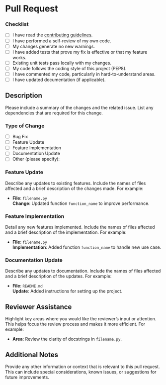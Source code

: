 # Pull Request
### Checklist
- [ ] I have read the [contributing guidelines](CONTRIBUTING.md).
- [ ] I have performed a self-review of my own code.
- [ ] My changes generate no new warnings.
- [ ] I have added tests that prove my fix is effective or that my feature works.
- [ ] Existing unit tests pass locally with my changes.
- [ ] My code follows the coding style of this project (PEP8).
- [ ] I have commented my code, particularly in hard-to-understand areas.
- [ ] I have updated documentation (if applicable).

## Description
Please include a summary of the changes and the related issue. List any dependencies that are required for this change.

### Type of Change
- [ ] Bug Fix
- [ ] Feature Update
- [ ] Feature Implementation
- [ ] Documentation Update
- [ ] Other (please specify):

### Feature Update
Describe any updates to existing features. Include the names of files affected and a brief description of the changes made. For example:
- **File**: `filename.py`  
  **Change**: Updated function `function_name` to improve performance.

### Feature Implementation
Detail any new features implemented. Include the names of files affected and a brief description of the implementation. For example:
- **File**: `filename.py`  
  **Implementation**: Added function `function_name` to handle new use case.

### Documentation Update
Describe any updates to documentation. Include the names of files affected and a brief description of the updates. For example:
- **File**: `README.md`  
  **Update**: Added instructions for setting up the project.

## Reviewer Assistance
Highlight key areas where you would like the reviewer’s input or attention. This helps focus the review process and makes it more efficient. For example:
- **Area**: Review the clarity of docstrings in `filename.py`.

## Additional Notes
Provide any other information or context that is relevant to this pull request. This can include special considerations, known issues, or suggestions for future improvements.
